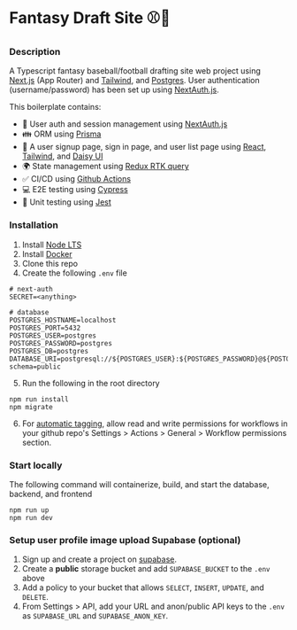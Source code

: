 # Fantasy Draft Site ⚾🏈

### Description
A Typescript fantasy baseball/football drafting site web project using [Next.js](https://nextjs.org/) (App Router) and [Tailwind](https://tailwindcss.com/), and [Postgres](https://www.postgresql.org/). User authentication (username/password) has been set up using [NextAuth.js](https://next-auth.js.org/). 

This boilerplate contains:
- 🔑 User auth and session management using [NextAuth.js](https://next-auth.js.org/)
- 👪 ORM using [Prisma](https://www.prisma.io/)
- 📄 A user signup page, sign in page, and user list page using [React](https://reactjs.org/), [Tailwind](https://tailwindcss.com/), and [Daisy UI](https://daisyui.com/) 
- 🌍 State management using [Redux RTK query](https://redux-toolkit.js.org/rtk-query/overview)
- ✅ CI/CD using [Github Actions](https://github.com/features/actions)
- 💻 E2E testing using [Cypress](https://www.cypress.io/)
- 🤡 Unit testing using [Jest](https://jestjs.io/)

### Installation
1. Install [Node LTS](https://nodejs.org/en/)
2. Install [Docker](https://www.docker.com/)
3. Clone this repo
4. Create the following `.env` file
```
# next-auth
SECRET=<anything>

# database
POSTGRES_HOSTNAME=localhost
POSTGRES_PORT=5432
POSTGRES_USER=postgres
POSTGRES_PASSWORD=postgres
POSTGRES_DB=postgres
DATABASE_URI=postgresql://${POSTGRES_USER}:${POSTGRES_PASSWORD}@${POSTGRES_HOSTNAME}:${POSTGRES_PORT}/${POSTGRES_DB}?schema=public
```
5. Run the following in the root directory
```
npm run install
npm migrate
```
6. For [automatic tagging](https://github.com/anothrNick/github-tag-action), allow read and write permissions for workflows in your github repo's Settings > Actions > General > Workflow permissions section.

### Start locally
The following command will containerize, build, and start the database, backend, and frontend
```
npm run up
npm run dev
```

### Setup user profile image upload Supabase (optional)
1. Sign up and create a project on [supabase](https://supabase.com/dashboard).
2. Create a **public** storage bucket and add `SUPABASE_BUCKET` to the `.env` above
3. Add a policy to your bucket that allows `SELECT`, `INSERT`, `UPDATE`, and `DELETE`.
4. From Settings > API, add your URL and anon/public API keys to the `.env` as `SUPABASE_URL` and `SUPABASE_ANON_KEY`.
